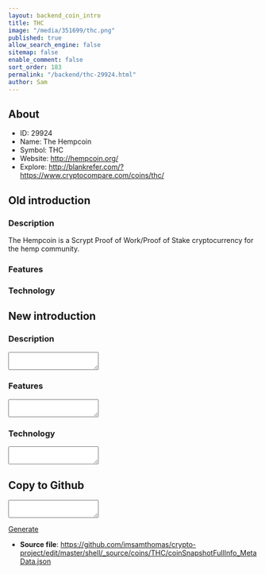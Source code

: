 ```yaml
---
layout: backend_coin_intro
title: THC
image: "/media/351699/thc.png"
published: true
allow_search_engine: false
sitemap: false
enable_comment: false
sort_order: 183
permalink: "/backend/thc-29924.html"
author: Sam
---
```


## About

- ID: 29924
- Name: The Hempcoin
- Symbol: THC
- Website: http://hempcoin.org/
- Explore: http://blankrefer.com/?https://www.cryptocompare.com/coins/thc/


## Old introduction

### Description

<p>The Hempcoin is a Scrypt Proof of Work/Proof of Stake cryptocurrency for the hemp community.</p>

### Features


### Technology




## New introduction


### Description
<textarea id="meta_description" name="description"></textarea>

### Features
<textarea id="meta_features" name="features"></textarea>

### Technology
<textarea id="meta_technology" name="technology"></textarea>


## Copy to Github

<textarea id="coinsnapshotfullinfo_metadata"></textarea>

<a href="#gen" onclick="generateMetaDatJson()">Generate</a>

- **Source file**: <a href="https://github.com/imsamthomas/crypto-project/edit/master/shell/_source/coins/THC/coinSnapshotFullInfo_MetaData.json">https://github.com/imsamthomas/crypto-project/edit/master/shell/_source/coins/THC/coinSnapshotFullInfo_MetaData.json</a>

